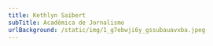```yaml
---
title: Kethlyn Saibert
subTitle: Acadêmica de Jornalismo
urlBackground: /static/img/1_g7ebwji6y_gssubauavxba.jpeg
---
```


